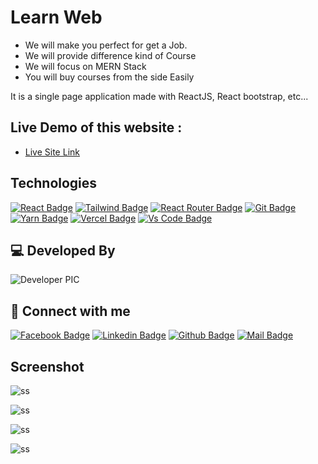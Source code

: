 # Learn Web
<ul>
    <li>We will make you perfect for get a Job.</li>
    <li>We will provide difference kind of Course</li>
    <li>We will focus on MERN Stack</li>
    <li>You will buy courses from the side Easily</li>
</ul>

It is a single page application made with ReactJS, React bootstrap, etc...

## Live Demo of this website :

- [Live Site Link](https://learn-web-react.netlify.app/)

## Technologies

[![React Badge](https://img.shields.io/badge/React-20232A?style=for-the-badge&logo=react&logoColor=61DAFB)](https://github.com/Palashtalukder78)
[![Tailwind Badge](https://img.shields.io/badge/Tailwind_CSS-38B2AC?style=for-the-badge&logo=tailwind-css&logoColor=white)](https://github.com/Palashtalukder78)
[![React Router Badge](https://img.shields.io/badge/React_Router-CA4245?style=for-the-badge&logo=react-router&logoColor=white)](https://github.com/Palashtalukder78)
[![Git Badge](https://img.shields.io/badge/git-f34f29?style=for-the-badge&logo=git&logoColor=white)](https://github.com/Palashtalukder78)
[![Yarn Badge](https://img.shields.io/badge/yarn-0078D6?style=for-the-badge&logo=yarn&logoColor=white)](https://github.com/Palashtalukder78)
[![Vercel Badge](https://img.shields.io/badge/vercel-000?style=for-the-badge&logo=vercel&logoColor=white)](https://github.com/Palashtalukder78)
[![Vs Code Badge](https://img.shields.io/badge/Visual_Studio_Code-0078D6?style=for-the-badge&logo=visualstudiocode&logoColor=white)](https://github.com/Palashtalukder78)

## 💻 Developed By

![Developer PIC](https://avatars.githubusercontent.com/u/32189296?s=96&v=4)

## 🚀 Connect with me

[![Facebook Badge](https://img.shields.io/badge/Facebook-1877F2?style=for-the-badge&logo=facebook&logoColor=white)](https://web.facebook.com/profile.php?id=100009430642663)
[![Linkedin Badge](https://img.shields.io/badge/LinkedIn-0077B5?style=for-the-badge&logo=linkedin&logoColor=white)](https://www.linkedin.com/in/md-ariful-islam-palash/)
[![Github Badge](https://img.shields.io/badge/GitHub-100000?style=for-the-badge&logo=github&logoColor=white)](https://github.com/Palashtalukder78)
[![Mail Badge](https://img.shields.io/badge/Gmail-D14836?style=for-the-badge&logo=gmail&logoColor=white)](mailto:palashtalukder78@gmail.com)

## Screenshot

![ss](https://i.ibb.co/w6QfPmD/screencapture-learn-web-react-netlify-app-2021-10-27-01-22-31.png)

![ss](https://i.ibb.co/F7LkWFc/screencapture-learn-web-react-netlify-app-services-2021-10-27-01-22-49.png)

![ss](https://i.ibb.co/3vwshn6/screencapture-learn-web-react-netlify-app-about-2021-10-27-01-23-07.png)

![ss](https://i.ibb.co/9rLYQkR/screencapture-learn-web-react-netlify-app-contact-2021-10-27-01-23-23.png)
